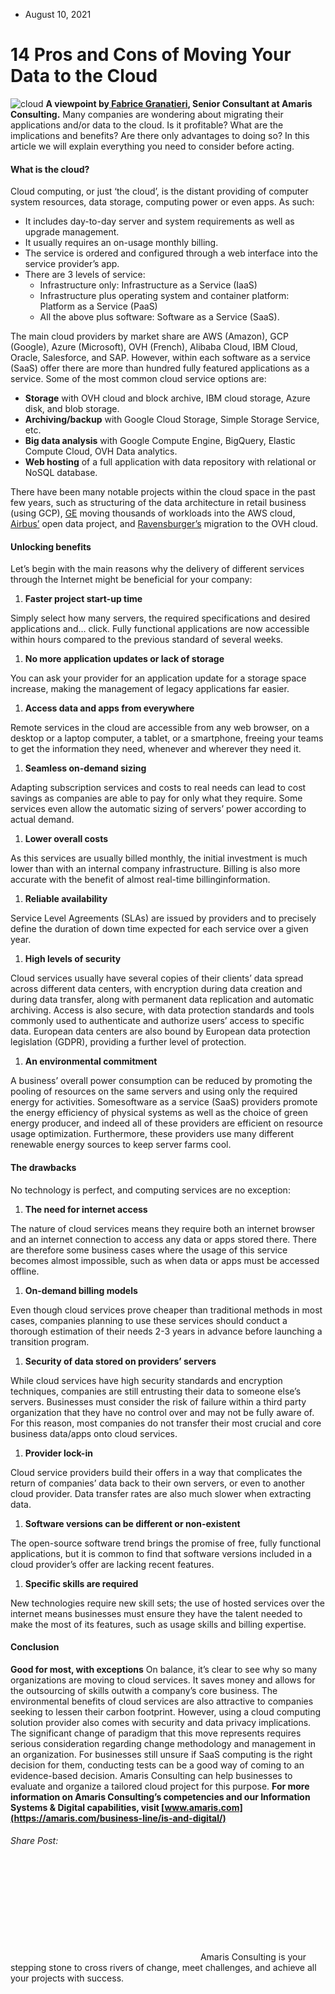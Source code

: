 * August 10, 2021


# 14 Pros and Cons of Moving Your Data to the Cloud
![cloud](https://amaris.com/wp-content/uploads/2021/08/Cloud_Technology_app_privacy-1024x878.png)
**A viewpoint by[ Fabrice Granatieri](https://www.linkedin.com/in/fabrice-granatieri-00851312/), Senior Consultant at Amaris Consulting.**
Many companies are wondering about migrating their applications and/or data to the cloud.
Is it profitable? What are the implications and benefits? Are there only advantages to doing so? 
In this article we will explain everything you need to consider before acting.
#### **What is the cloud?**
Cloud computing, or just ‘the cloud’, is the distant providing of computer system resources, data storage, computing power or even apps. As such:
  * It includes day-to-day server and system requirements as well as upgrade management.
  * It usually requires an on-usage monthly billing.
  * The service is ordered and configured through a web interface into the service provider’s app.
  * There are 3 levels of service: 
    * Infrastructure only: Infrastructure as a Service (IaaS)
    * Infrastructure plus operating system and container platform: Platform as a Service (PaaS)
    * All the above plus software: Software as a Service (SaaS).


The main cloud providers by market share are AWS (Amazon), GCP (Google), Azure (Microsoft), OVH (French), Alibaba Cloud, IBM Cloud, Oracle, Salesforce, and SAP. However, within each software as a service (SaaS) offer there are more than hundred fully featured applications as a service.
Some of the most common cloud service options are:
  * **Storage** with OVH cloud and block archive, IBM cloud storage, Azure disk, and blob storage.
  * **Archiving/backup** with Google Cloud Storage, Simple Storage Service, etc.
  * **Big data analysis** with Google Compute Engine, BigQuery, Elastic Compute Cloud, OVH Data analytics.
  * **Web hosting** of a full application with data repository with relational or NoSQL database.


There have been many notable projects within the cloud space in the past few years, such as structuring of the data architecture in retail business (using GCP), [GE](https://aws.amazon.com/fr/solutions/case-studies/general-electric/?pg=CRHuB) moving thousands of workloads into the AWS cloud, [Airbus](https://skywise.airbus.com/)[’](https://skywise.airbus.com/) open data project, and [Ravensburger’s](https://www.ovhcloud.com/fr/case-studies/ravensburger/) migration to the OVH cloud.
#### Unlocking benefits
Let’s begin with the main reasons why the delivery of different services through the Internet might be beneficial for your company:
  1. **Faster project start-up time**


Simply select how many servers, the required specifications and desired applications and… click. Fully functional applications are now accessible within hours compared to the previous standard of several weeks.
  1. **No more application updates or lack of storage**


You can ask your provider for an application update for a storage space increase, making the management of legacy applications far easier.
  1. **Access data and apps from everywhere**


Remote services in the cloud are accessible from any web browser, on a desktop or a laptop computer, a tablet, or a smartphone, freeing your teams to get the information they need, whenever and wherever they need it.
  1. **Seamless on-demand sizing**


Adapting subscription services and costs to real needs can lead to cost savings as companies are able to pay for only what they require. Some services even allow the automatic sizing of servers’ power according to actual demand.
  1. **Lower overall costs**


As this services are usually billed monthly, the initial investment is much lower than with an internal company infrastructure. Billing is also more accurate with the benefit of almost real-time billinginformation.
  1. **Reliable availability**


Service Level Agreements (SLAs) are issued by providers and to precisely define the duration of down time expected for each service over a given year.
  1. **High levels of security**


Cloud services usually have several copies of their clients’ data spread across different data centers, with encryption during data creation and during data transfer, along with permanent data replication and automatic archiving. Access is also secure, with data protection standards and tools commonly used to authenticate and authorize users’ access to specific data. European data centers are also bound by European data protection legislation (GDPR), providing a further level of protection.
  1. **An environmental commitment**


A business’ overall power consumption can be reduced by promoting the pooling of resources on the same servers and using only the required energy for activities.
Somesoftware as a service (SaaS) providers promote the energy efficiency of physical systems as well as the choice of green energy producer, and indeed all of these providers are efficient on resource usage optimization. Furthermore, these providers use many different renewable energy sources to keep server farms cool.
#### **The drawbacks**
No technology is perfect, and computing services are no exception:
  1. **The need for internet access**


The nature of cloud services means they require both an internet browser and an internet connection to access any data or apps stored there. There are therefore some business cases where the usage of this service becomes almost impossible, such as when data or apps must be accessed offline.
  1. **On-demand billing models**


Even though cloud services prove cheaper than traditional methods in most cases, companies planning to use these services should conduct a thorough estimation of their needs 2-3 years in advance before launching a transition program.
  1. **Security of data stored on providers’ servers**


While cloud services have high security standards and encryption techniques, companies are still entrusting their data to someone else’s servers. Businesses must consider the risk of failure within a third party organization that they have no control over and may not be fully aware of. For this reason, most companies do not transfer their most crucial and core business data/apps onto cloud services.
  1. **Provider lock-in**


Cloud service providers build their offers in a way that complicates the return of companies’ data back to their own servers, or even to another cloud provider. Data transfer rates are also much slower when extracting data.
  1. **Software versions can be different or non-existent**


The open-source software trend brings the promise of free, fully functional applications, but it is common to find that software versions included in a cloud provider’s offer are lacking recent features.
  1. **Specific skills are required**


New technologies require new skill sets; the use of hosted services over the internet means businesses must ensure they have the talent needed to make the most of its features, such as usage skills and billing expertise.
#### **Conclusion**
**Good for most, with exceptions**
On balance, it’s clear to see why so many organizations are moving to cloud services. It saves money and allows for the outsourcing of skills outwith a company’s core business. The environmental benefits of cloud services are also attractive to companies seeking to lessen their carbon footprint.
However, using a cloud computing solution provider also comes with security and data privacy implications. The significant change of paradigm that this move represents requires serious consideration regarding change methodology and management in an organization.
For businesses still unsure if SaaS computing is the right decision for them, conducting tests can be a good way of coming to an evidence-based decision. Amaris Consulting can help businesses to evaluate and organize a tailored cloud project for this purpose.
**For more information on Amaris Consulting’s competencies and our Information Systems & Digital capabilities, visit [www.amaris.com](https://amaris.com/business-line/is-and-digital/)**
###### Share Post:
![Amaris Logo](data:image/svg+xml,%3Csvg%20xmlns='http://www.w3.org/2000/svg'%20viewBox='0%200%200%200'%3E%3C/svg%3E)
Amaris Consulting is your stepping stone to cross rivers of change, meet challenges, and achieve all your projects with success.
